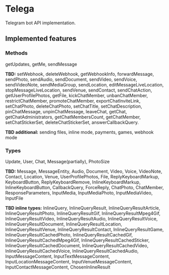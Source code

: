 # Telega
Telegram bot API implementation.

## Implemented features

### Methods

getUpdates, getMe, sendMessage

**TBD:** setWebhook, deleteWebhook, getWebhookInfo,
forwardMessage, sendPhoto, sendAudio, sendDocument, sendVideo,
sendVoice, sendVideoNote, sendMediaGroup, sendLocation,
editMessageLiveLocation, stopMessageLiveLocation, sendVenue, sendContact,
sendChatAction, getUserProfilePhotos, getFile, kickChatMember,
unbanChatMember, restrictChatMember, promoteChatMember, exportChatInviteLink,
setChatPhoto, deleteChatPhoto, setChatTitle, setChatDescription,
pinChatMessage, unpinChatMessage, leaveChat, getChat,
getChatAdministrators, getChatMembersCount, getChatMember,
setChatStickerSet, deleteChatStickerSet, answerCallbackQuery.

**TBD additional:** sending files, inline mode, payments, games, webhook mode

### Types

Update, User, Chat, Message(partially), PhotoSize

**TBD:** Message, MessageEntity, Audio, Document, Video, Voice,
VideoNote, Contact, Location, Venue, UserProfilePhotos, File,
ReplyKeyboardMarkup, KeyboardButton, ReplyKeyboardRemove,
InlineKeyboardMarkup, InlineKeyboardButton, CallbackQuery,
ForceReply, ChatPhoto, ChatMember, ResponseParameters, InputMedia,
InputMediaPhoto, InputMediaVideo, InputFile

**TBD inline types:** InlineQuery, InlineQueryResult, InlineQueryResultArticle,
InlineQueryResultPhoto, InlineQueryResultGif, InlineQueryResultMpeg4Gif,
InlineQueryResultVideo, InlineQueryResultAudio, InlineQueryResultVoice,
InlineQueryResultDocument, InlineQueryResultLocation, InlineQueryResultVenue,
InlineQueryResultContact, InlineQueryResultGame, InlineQueryResultCachedPhoto,
InlineQueryResultCachedGif, InlineQueryResultCachedMpeg4Gif,
InlineQueryResultCachedSticker, InlineQueryResultCachedDocument,
InlineQueryResultCachedVideo, InlineQueryResultCachedVoice,
InlineQueryResultCachedAudio, InputMessageContent, InputTextMessageContent,
InputLocationMessageContent, InputVenueMessageContent, InputContactMessageContent,
ChosenInlineResult
